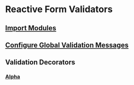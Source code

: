 
# Reactive Form Validators
## [Import Modules](xref:import-modules)
## [Configure Global Validation Messages](xref:configure-global-validation-messages)
## Validation Decorators
### [Alpha](xref:validation-decorators/alpha)
